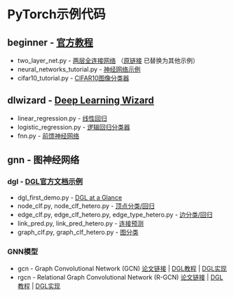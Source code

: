 # PyTorch示例代码
## beginner - [官方教程](https://pytorch.org/tutorials/)
* two_layer_net.py - [两层全连接网络](https://github.com/pytorch/tutorials/blob/09460601a9f914511d87c12c4e0b04dc21df3086/beginner_source/pytorch_with_examples.rst)
（[原链接](https://pytorch.org/tutorials/beginner/pytorch_with_examples.html) 已替换为其他示例）
* neural_networks_tutorial.py - [神经网络示例](https://pytorch.org/tutorials/beginner/blitz/neural_networks_tutorial.html)
* cifar10_tutorial.py - [CIFAR10图像分类器](https://pytorch.org/tutorials/beginner/blitz/cifar10_tutorial.html)

## dlwizard - [Deep Learning Wizard](https://www.deeplearningwizard.com/deep_learning/intro/)
* linear_regression.py - [线性回归](https://www.deeplearningwizard.com/deep_learning/practical_pytorch/pytorch_linear_regression/)
* logistic_regression.py - [逻辑回归分类器](https://www.deeplearningwizard.com/deep_learning/practical_pytorch/pytorch_logistic_regression/)
* fnn.py - [前馈神经网络](https://www.deeplearningwizard.com/deep_learning/practical_pytorch/pytorch_feedforward_neuralnetwork/)

## gnn - 图神经网络
### dgl - [DGL官方文档示例](https://docs.dgl.ai/)
* dgl_first_demo.py - [DGL at a Glance](https://docs.dgl.ai/tutorials/basics/1_first.html)
* node_clf.py, node_clf_hetero.py - [顶点分类/回归](https://docs.dgl.ai/guide/training-node.html)
* edge_clf.py, edge_clf_hetero.py, edge_type_hetero.py - [边分类/回归](https://docs.dgl.ai/guide/training-edge.html)
* link_pred.py, link_pred_hetero.py - [连接预测](https://docs.dgl.ai/guide/training-link.html)
* graph_clf.py, graph_clf_hetero.py - [图分类](https://docs.dgl.ai/guide/training-graph.html)

### GNN模型
* gcn - Graph Convolutional Network (GCN)
[论文链接](https://arxiv.org/abs/1609.02907)
| [DGL教程](https://docs.dgl.ai/tutorials/models/1_gnn/1_gcn.html)
| [DGL实现](https://github.com/dmlc/dgl/blob/master/examples/pytorch/gcn)
* rgcn - Relational Graph Convolutional Network (R-GCN)
[论文链接](https://arxiv.org/abs/1703.06103)
| [DGL教程](https://docs.dgl.ai/tutorials/models/1_gnn/4_rgcn.html)
| [DGL实现](https://github.com/dmlc/dgl/tree/master/examples/pytorch/rgcn-hetero)
